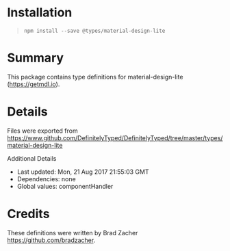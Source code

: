 # Installation
> `npm install --save @types/material-design-lite`

# Summary
This package contains type definitions for material-design-lite (https://getmdl.io).

# Details
Files were exported from https://www.github.com/DefinitelyTyped/DefinitelyTyped/tree/master/types/material-design-lite

Additional Details
 * Last updated: Mon, 21 Aug 2017 21:55:03 GMT
 * Dependencies: none
 * Global values: componentHandler

# Credits
These definitions were written by Brad Zacher <https://github.com/bradzacher>.

